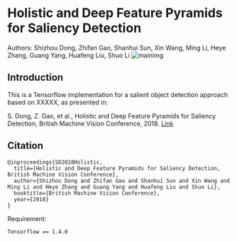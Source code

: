 # Holistic and Deep Feature Pyramids for Saliency Detection
Authors: Shizhou Dong, Zhifan Gao, Shanhui Sun, Xin Wang, Ming Li, Heye Zhang, Guang Yang, Huafeng Liu, Shuo Li
![mainimg](https://github.com/.png)

## Introduction
This is a Tensorflow implementation for a salient object detection approach based on XXXXX, as presented in:

S. Dong, Z. Gao, et al., Holistic and Deep Feature Pyramids for Saliency Detection, British Machine Vision Conference, 2018. [Link](http://bmvc2018.org/contents/papers/0212.pdf)
## Citation
```
@inproceedings{SD2018Holistic,
  title={Holistic and Deep Feature Pyramids for Saliency Detection, British Machine Vision Conference},
  author={Shizhou Dong and Zhifan Gao and Shanhui Sun and Xin Wang and Ming Li and Heye Zhang and Guang Yang and Huafeng Liu and Shuo Li},
  booktitle={British Machine Vision Conference},
  year={2018}
}
```

Requirement:
```
Tensorflow == 1.4.0
```
